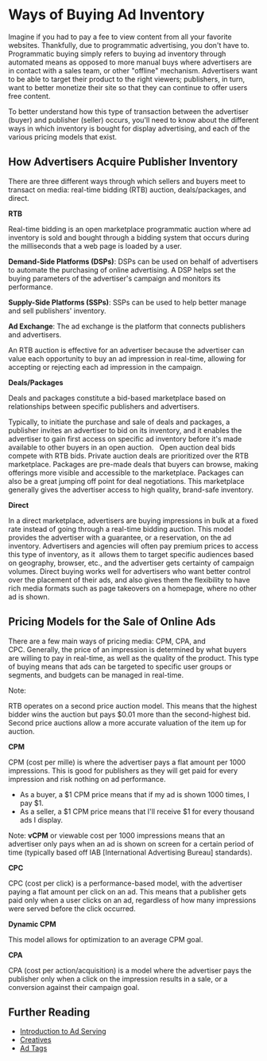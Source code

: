 # Ways of Buying Ad Inventory

<div class="body">

Imagine if you had to pay a fee to view content from all your favorite
websites. Thankfully, due to programmatic advertising, you don't have
to. Programmatic buying simply refers to buying ad inventory through
automated means as opposed to more manual buys where advertisers are in
contact with a sales team, or other "offline" mechanism. Advertisers
want to be able to target their product to the right viewers;
publishers, in turn, want to better monetize their site so that they can
continue to offer users free content. 

To better understand how this type of transaction between the advertiser
(buyer) and publisher (seller) occurs, you'll need to know about the
different ways in which inventory is bought for display advertising, and
each of the various pricing models that exist.

<div id="ID-00000c58__section_lgz_xbt_4wb" class="section">

## How Advertisers Acquire Publisher Inventory

There are three different ways through which sellers and buyers meet to
transact on media: real-time bidding (RTB) auction, deals/packages, and
direct.

**RTB**

Real-time bidding is an open marketplace programmatic auction where ad
inventory is sold and bought through a bidding system that occurs during
the milliseconds that a web page is loaded by a user. 

**Demand-Side Platforms (DSPs)**: DSPs can be used on behalf of
advertisers to automate the purchasing of online advertising. A DSP
helps set the buying parameters of the advertiser's campaign and
monitors its performance. 

**Supply-Side Platforms (SSPs)**: SSPs can be used to help better manage
and sell publishers' inventory.

**Ad Exchange**: The ad exchange is the platform that connects
publishers and advertisers.

An RTB auction is effective for an advertiser because the advertiser can
value each opportunity to buy an ad impression in real-time, allowing
for accepting or rejecting each ad impression in the campaign.

**Deals/Packages**

Deals and packages constitute a bid-based marketplace based on
relationships between specific publishers and advertisers. 

Typically, to initiate the purchase and sale of deals and packages, a
publisher invites an advertiser to bid on its inventory, and it enables
the advertiser to gain first access on specific ad inventory before it's
made available to other buyers in an open auction.   Open auction deal
bids compete with RTB bids. Private auction deals are prioritized over
the RTB marketplace. Packages are pre-made deals that buyers can browse,
making offerings more visible and accessible to the marketplace.
Packages can also be a great jumping off point for deal
negotiations. This marketplace generally gives the advertiser access to
high quality, brand-safe inventory.

**Direct**

In a direct marketplace, advertisers are buying impressions in bulk at a
fixed rate instead of going through a real-time bidding auction. This
model provides the advertiser with a guarantee, or a reservation, on the
ad inventory. Advertisers and agencies will often pay premium prices to
access this type of inventory, as it  allows them to target specific
audiences based on geography, browser, etc., and the advertiser gets
certainty of campaign volumes. Direct buying works well for advertisers
who want better control over the placement of their ads, and also gives
them the flexibility to have rich media formats such as page takeovers
on a homepage, where no other ad is shown.

</div>

<div class="section">

## Pricing Models for the Sale of Online Ads

There are a few main ways of pricing media: CPM, CPA, and
CPC. Generally, the price of an impression is determined by what buyers
are willing to pay in real-time, as well as the quality of the product.
This type of buying means that ads can be targeted to specific user
groups or segments, and budgets can be managed in real-time.

<div class="note">

<span class="notetitle">Note:</span>

RTB operates on a second price auction model. This means that the
highest bidder wins the auction but pays $0.01 more than the
second-highest bid. Second price auctions allow a more accurate
valuation of the item up for auction.

</div>

**CPM**

CPM (cost per mille) is where the advertiser pays a flat amount per 1000
impressions. This is good for publishers as they will get paid for every
impression and risk nothing on ad performance. 

- As a buyer, a $1 CPM price means that if my ad is shown 1000 times, I
  pay $1. 
- As a seller, a $1 CPM price means that I'll receive $1 for every
  thousand ads I display.

<div id="ID-00000c58__note_y33_ddt_4wb" class="note">

<span class="notetitle">Note:</span> **vCPM** or viewable cost per 1000
impressions means that an advertiser only pays when an ad is shown on
screen for a certain period of time (typically based off IAB
\[International Advertising Bureau\] standards).

</div>

**CPC** 

CPC (cost per click) is a performance-based model, with the advertiser
paying a flat amount per click on an ad. This means that a publisher
gets paid only when a user clicks on an ad, regardless of how many
impressions were served before the click occurred. 

**Dynamic CPM**

This model allows for optimization to an average CPM goal. 

**CPA** 

CPA (cost per action/acquisition) is a model where the advertiser pays
the publisher only when a click on the impression results in a sale, or
a conversion against their campaign goal.

</div>

<div class="section">

## Further Reading

- <a href="introduction-to-ad-serving.html" class="xref">Introduction to
  Ad Serving</a>
- <a href="creatives.html" class="xref">Creatives</a>
- <a href="ad-tags.html" class="xref">Ad Tags</a>

</div>

</div>
